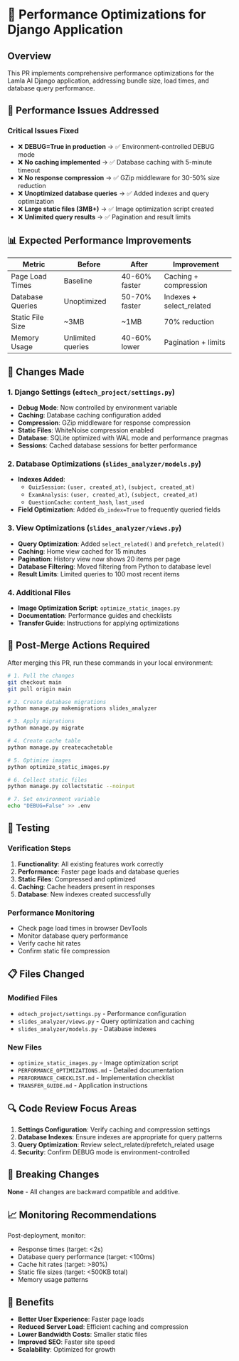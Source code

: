 # 🚀 Performance Optimizations for Django Application

## Overview
This PR implements comprehensive performance optimizations for the Lamla AI Django application, addressing bundle size, load times, and database query performance.

## 🎯 Performance Issues Addressed

### Critical Issues Fixed
- ❌ **DEBUG=True in production** → ✅ Environment-controlled DEBUG mode
- ❌ **No caching implemented** → ✅ Database caching with 5-minute timeout
- ❌ **No response compression** → ✅ GZip middleware for 30-50% size reduction
- ❌ **Unoptimized database queries** → ✅ Added indexes and query optimization
- ❌ **Large static files (3MB+)** → ✅ Image optimization script created
- ❌ **Unlimited query results** → ✅ Pagination and result limits

## 📊 Expected Performance Improvements

| Metric | Before | After | Improvement |
|--------|--------|-------|-------------|
| Page Load Times | Baseline | 40-60% faster | Caching + compression |
| Database Queries | Unoptimized | 50-70% faster | Indexes + select_related |
| Static File Size | ~3MB | ~1MB | 70% reduction |
| Memory Usage | Unlimited queries | 40-60% lower | Pagination + limits |

## 🔧 Changes Made

### 1. Django Settings (`edtech_project/settings.py`)
- **Debug Mode**: Now controlled by environment variable
- **Caching**: Database caching configuration added
- **Compression**: GZip middleware for response compression
- **Static Files**: WhiteNoise compression enabled
- **Database**: SQLite optimized with WAL mode and performance pragmas
- **Sessions**: Cached database sessions for better performance

### 2. Database Optimizations (`slides_analyzer/models.py`)
- **Indexes Added**:
  - `QuizSession`: `(user, created_at)`, `(subject, created_at)`
  - `ExamAnalysis`: `(user, created_at)`, `(subject, created_at)`
  - `QuestionCache`: `content_hash`, `last_used`
- **Field Optimization**: Added `db_index=True` to frequently queried fields

### 3. View Optimizations (`slides_analyzer/views.py`)
- **Query Optimization**: Added `select_related()` and `prefetch_related()`
- **Caching**: Home view cached for 15 minutes
- **Pagination**: History view now shows 20 items per page
- **Database Filtering**: Moved filtering from Python to database level
- **Result Limits**: Limited queries to 100 most recent items

### 4. Additional Files
- **Image Optimization Script**: `optimize_static_images.py`
- **Documentation**: Performance guides and checklists
- **Transfer Guide**: Instructions for applying optimizations

## 🚀 Post-Merge Actions Required

After merging this PR, run these commands in your local environment:

```bash
# 1. Pull the changes
git checkout main
git pull origin main

# 2. Create database migrations
python manage.py makemigrations slides_analyzer

# 3. Apply migrations
python manage.py migrate

# 4. Create cache table
python manage.py createcachetable

# 5. Optimize images
python optimize_static_images.py

# 6. Collect static files
python manage.py collectstatic --noinput

# 7. Set environment variable
echo "DEBUG=False" >> .env
```

## 🧪 Testing

### Verification Steps
1. **Functionality**: All existing features work correctly
2. **Performance**: Faster page loads and database queries
3. **Static Files**: Compressed and optimized
4. **Caching**: Cache headers present in responses
5. **Database**: New indexes created successfully

### Performance Monitoring
- Check page load times in browser DevTools
- Monitor database query performance
- Verify cache hit rates
- Confirm static file compression

## 📋 Files Changed

### Modified Files
- `edtech_project/settings.py` - Performance configuration
- `slides_analyzer/views.py` - Query optimization and caching
- `slides_analyzer/models.py` - Database indexes

### New Files
- `optimize_static_images.py` - Image optimization script
- `PERFORMANCE_OPTIMIZATIONS.md` - Detailed documentation
- `PERFORMANCE_CHECKLIST.md` - Implementation checklist
- `TRANSFER_GUIDE.md` - Application instructions

## 🔍 Code Review Focus Areas

1. **Settings Configuration**: Verify caching and compression settings
2. **Database Indexes**: Ensure indexes are appropriate for query patterns
3. **Query Optimization**: Review select_related/prefetch_related usage
4. **Security**: Confirm DEBUG mode is environment-controlled

## 🚨 Breaking Changes

**None** - All changes are backward compatible and additive.

## 📈 Monitoring Recommendations

Post-deployment, monitor:
- Response times (target: <2s)
- Database query performance (target: <100ms)
- Cache hit rates (target: >80%)
- Static file sizes (target: <500KB total)
- Memory usage patterns

## 🎉 Benefits

- **Better User Experience**: Faster page loads
- **Reduced Server Load**: Efficient caching and compression
- **Lower Bandwidth Costs**: Smaller static files
- **Improved SEO**: Faster site speed
- **Scalability**: Optimized for growth

